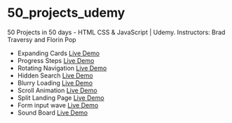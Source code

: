 # 50_projects_udemy

50 Projects in 50 days - HTML CSS &amp; JavaScript | Udemy. Instructors: Brad Traversy and Florin Pop

- Expanding Cards [Live Demo](https://codepen.io/vanegoma/full/XWjmJPx)
- Progress Steps [Live Demo](https://codepen.io/vanegoma/full/JjRYZOd)
- Rotating Navigation [Live Demo](https://codepen.io/vanegoma/full/rNMOPbB)
- Hidden Search [Live Demo](https://codepen.io/vanegoma/full/VwKeeKV)
- Blurry Loading [Live Demo](https://codepen.io/vanegoma/full/bGwEejy)
- Scroll Animation [Live Demo](https://codepen.io/vanegoma/full/NWRxgNE)
- Split Landing Page [Live Demo](https://codepen.io/vanegoma/full/YzGwmrd)
- Form input wave [Live Demo](https://codepen.io/vanegoma/full/QWKNdvJ)
- Sound Board [Live Demo](https://codepen.io/vanegoma/full/BaLKdOa)
